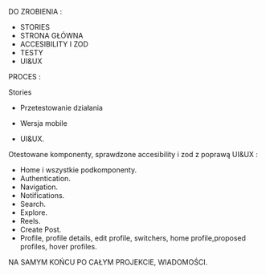 DO ZROBIENIA :

- STORIES
- STRONA GŁÓWNA
- ACCESIBILITY I ZOD
- TESTY
- UI&UX

PROCES :

Stories

- Przetestowanie działania
- Wersja mobile

- UI&UX.

Otestowane komponenty, sprawdzone accesibility i zod z poprawą UI&UX :

- Home i wszystkie podkomponenty.
- Authentication.
- Navigation.
- Notifications.
- Search.
- Explore.
- Reels.
- Create Post.
- Profile, profile details, edit profile, switchers, home profile,proposed profiles, hover profiles.

NA SAMYM KOŃCU PO CAŁYM PROJEKCIE, WIADOMOŚCI.
